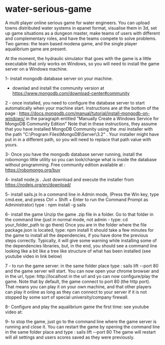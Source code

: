 # water-serious-game
A multi player online serious game for water engineers. You can upload towns distributed water systems in epanet format, visualise them in 3d, set up game situations as a dungeon master, make teams of users with different and complementary roles, and have the teams compete to solve problems. Two games: the team based modena game, and the single player aqualibrium game are present.

At the moment, the hydraulic simulator that goes with the game is a little executable that only works on Windows, so you will need to install the game server on a Windows machine.


1- install mongodb database server on your machine.
- downlad and install the community version at https://www.mongodb.com/download-center#community


2 - once installed, you need to configure the database server to start automatically when your machine start. Instructions are at the bottom of the page : https://docs.mongodb.com/manual/tutorial/install-mongodb-on-windows/
in the paragraph entitled "Manually Create a Windows Service for MongoDB Community Edition"
Note that in these instructions, they assume that you have installed MongoDB Community using the .msi installer with the path "C:\Program Files\MongoDB\Server\3.2\" . Your installer might have put in in a different path, so you will need to replace that path value with yours.


3- Once you have the mongodb database server running, install the robomongo little utility so you can look/change what is inside the database without programming. Free community edition available at : https://robomongo.org/buy


4- install node.js . Just download and execute the installer from https://nodejs.org/en/download/


5- install sails.js
In a command line in Admin mode, (Press the Win key, type cmd.exe, and press Ctrl + Shift + Enter to run the Command Prompt as Administrator) type : npm install -g sails


6- install the game
Unzip the game .zip file in a folder. 
Go to that folder in the command line (just in normal mode, not admin - type:  cd your_folder_path to go there)
Once you are in the folder where the file package.json is located, type: npm install
It should take a few minutes for the game to install all the dependencies, if you have done the previous steps correctly. Typically, it will give some warning while installing some of the dependencies libraries, but, in the end, you should see a command line looking like a bit like a tree like structure of what has been installed (see youtube video in link below)

7 - to run the game server: 
in the same folder place type : sails lift --port 80
and the game server will start.
You can now open your chrome browser and in the url, type: http://localhost in the url and yo can now configure/play the game.
Note that by default, the game connect to port 80 (the http port). That means you can play it on your own machine, and that other players can play it online as long as they can connect to your server if it is not stopped by some sort of special university/company firewall.


8- Configure and play the aqualibrium game the first time:
see youtube video at: 

9- to stop the game, just go to the command line where the game server is running and close it. You can restart the game by opening the command line in the same folder place and type : sails lift --port 80
The game will restart will all settings and users scores saved as they were previously.
